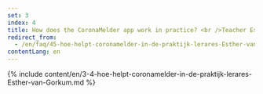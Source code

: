 ```yaml
---
set: 3
index: 4
title: How does the CoronaMelder app work in practice? <br />Teacher Esther van Gorkum
redirect_from: 
  - /en/faq/45-hoe-helpt-coronamelder-in-de-praktijk-lerares-Esther-van-Gorkum
contentLang: en
---
```

{% include content/en/3-4-hoe-helpt-coronamelder-in-de-praktijk-lerares-Esther-van-Gorkum.md %}
